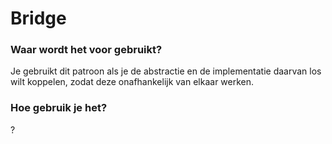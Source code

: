 # Bridge

### Waar wordt het voor gebruikt?
Je gebruikt dit patroon als je de abstractie en de implementatie daarvan los wilt koppelen,
zodat deze onafhankelijk van elkaar werken.

### Hoe gebruik je het?
?